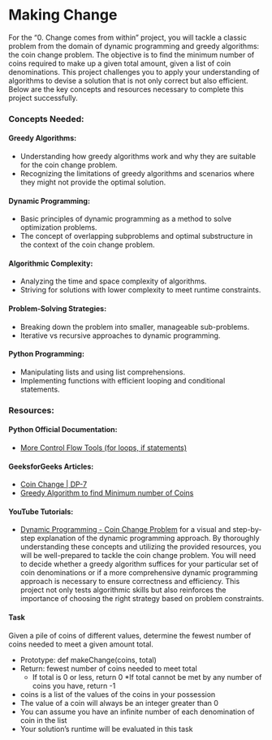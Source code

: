 # Making Change

For the “0. Change comes from within” project, you will tackle a classic problem from the domain of dynamic programming and greedy algorithms: the coin change problem. The objective is to find the minimum number of coins required to make up a given total amount, given a list of coin denominations. This project challenges you to apply your understanding of algorithms to devise a solution that is not only correct but also efficient. Below are the key concepts and resources necessary to complete this project successfully.

### Concepts Needed:
#### Greedy Algorithms:

* Understanding how greedy algorithms work and why they are suitable for the coin change problem.
* Recognizing the limitations of greedy algorithms and scenarios where they might not provide the optimal solution.
#### Dynamic Programming:

* Basic principles of dynamic programming as a method to solve optimization problems.
* The concept of overlapping subproblems and optimal substructure in the context of the coin change problem.
#### Algorithmic Complexity:

* Analyzing the time and space complexity of algorithms.
* Striving for solutions with lower complexity to meet runtime constraints.
#### Problem-Solving Strategies:

* Breaking down the problem into smaller, manageable sub-problems.
* Iterative vs recursive approaches to dynamic programming.
#### Python Programming:

* Manipulating lists and using list comprehensions.
* Implementing functions with efficient looping and conditional statements.
### Resources:
#### Python Official Documentation:

* [More Control Flow Tools (for loops, if statements)](https://docs.python.org/3/tutorial/controlflow.html)
#### GeeksforGeeks Articles:

* [Coin Change | DP-7](https://www.geeksforgeeks.org/coin-change-dp-7/)
* [Greedy Algorithm to find Minimum number of Coins](https://www.geeksforgeeks.org/greedy-algorithm-to-find-minimum-number-of-coins/)
#### YouTube Tutorials:

* [Dynamic Programming - Coin Change Problem](https://www.youtube.com/watch?v=jgiZlGzXMBw) for a visual and step-by-step explanation of the dynamic programming approach.
By thoroughly understanding these concepts and utilizing the provided resources, you will be well-prepared to tackle the coin change problem. You will need to decide whether a greedy algorithm suffices for your particular set of coin denominations or if a more comprehensive dynamic programming approach is necessary to ensure correctness and efficiency. This project not only tests algorithmic skills but also reinforces the importance of choosing the right strategy based on problem constraints.


#### Task
Given a pile of coins of different values, determine the fewest number of coins needed to meet a given amount total.

* Prototype: def makeChange(coins, total)
* Return: fewest number of coins needed to meet total
    * If total is 0 or less, return 0
    *If total cannot be met by any number of coins you have, return -1
* coins is a list of the values of the coins in your possession
* The value of a coin will always be an integer greater than 0
* You can assume you have an infinite number of each denomination of coin in the list
* Your solution’s runtime will be evaluated in this task